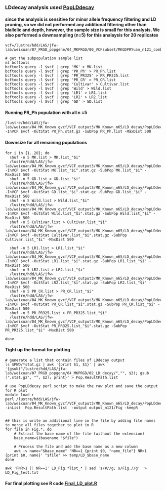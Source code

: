 ### LDdecay analysis used [PopLDdecay](https://github.com/BGI-shenzhen/PopLDdecay)

#### since the analysis is sensitive for minor allele frequency filtering and LD pruning, so we did not performed any additional filtering other than biallelic and depth, however, the sample size is small for this analysis. We also performed a downsampling (n=5) for this analaysis for 20 replicates
```
vcf=/lustre/hdd/LAS/jfw-lab/weixuan/07_PRGD_popgene/04_MKPRGD/00_VCFsubset/MKGDPRYuan_n121_combined_bi/MKGDPRYuan_n121.AhDh.combined.bi.rehead.id.vcf

# get the subpopulation sample list
ml bcftools
bcftools query -l $vcf | grep 'MK' > MK.list
bcftools query -l $vcf | grep 'PR_Ph' > PR_Ph.list
bcftools query -l $vcf | grep 'PR_PR325' > PR_PR325.list
bcftools query -l $vcf | grep 'PR_CR' > PR_CR.list
bcftools query -l $vcf | grep 'Cultivar' > Cultivar.list
bcftools query -l $vcf | grep 'Wild' > Wild.list
bcftools query -l $vcf | grep 'LR1' > LR1.list
bcftools query -l $vcf | grep 'LR2' > LR2.list
bcftools query -l $vcf | grep 'GD' > GD.list
```

#### Running PR_Ph population with all n =5 
```
/lustre/hdd/LAS/jfw-lab/weixuan/04_MK_Known_gvcf/VCF_output3/MK_Known_n65/LD_decay/PopLDdecay/bin/PopLDdecay -InVCF $vcf -OutStat PR_Ph.stat.gz -SubPop PR_Ph.list -MaxDist 500
```


#### Downsize for all remaining populations
```
for i in {1..20}; do
  shuf -n 5 MK.list > MK.list_"$i"
  /lustre/hdd/LAS/jfw-lab/weixuan/04_MK_Known_gvcf/VCF_output3/MK_Known_n65/LD_decay/PopLDdecay/bin/PopLDdecay -InVCF $vcf -OutStat MK.list_"$i".stat.gz -SubPop MK.list_"$i" -MaxDist 500
  shuf -n 5 GD.list > GD.list_"$i"
  /lustre/hdd/LAS/jfw-lab/weixuan/04_MK_Known_gvcf/VCF_output3/MK_Known_n65/LD_decay/PopLDdecay/bin/PopLDdecay -InVCF $vcf -OutStat GD.list_"$i".stat.gz -SubPop GD.list_"$i" -MaxDist 500
  shuf -n 5 Wild.list > Wild.list_"$i"
  /lustre/hdd/LAS/jfw-lab/weixuan/04_MK_Known_gvcf/VCF_output3/MK_Known_n65/LD_decay/PopLDdecay/bin/PopLDdecay -InVCF $vcf -OutStat Wild.list_"$i".stat.gz -SubPop Wild.list_"$i" -MaxDist 500
  shuf -n 5 Cultivar.list > Cultivar.list_"$i"
  /lustre/hdd/LAS/jfw-lab/weixuan/04_MK_Known_gvcf/VCF_output3/MK_Known_n65/LD_decay/PopLDdecay/bin/PopLDdecay -InVCF $vcf -OutStat Cultivar.list_"$i".stat.gz -SubPop Cultivar.list_"$i" -MaxDist 500
  
  shuf -n 5 LR1.list > LR1.list_"$i"
  /lustre/hdd/LAS/jfw-lab/weixuan/04_MK_Known_gvcf/VCF_output3/MK_Known_n65/LD_decay/PopLDdecay/bin/PopLDdecay -InVCF $vcf -OutStat LR1.list_"$i".stat.gz -SubPop LR1.list_"$i" -MaxDist 500
  shuf -n 5 LR2.list > LR2.list_"$i"
  /lustre/hdd/LAS/jfw-lab/weixuan/04_MK_Known_gvcf/VCF_output3/MK_Known_n65/LD_decay/PopLDdecay/bin/PopLDdecay -InVCF $vcf -OutStat LR2.list_"$i".stat.gz -SubPop LR2.list_"$i" -MaxDist 500
  shuf -n 5 PR_CR.list > PR_CR.list_"$i"
  /lustre/hdd/LAS/jfw-lab/weixuan/04_MK_Known_gvcf/VCF_output3/MK_Known_n65/LD_decay/PopLDdecay/bin/PopLDdecay -InVCF $vcf -OutStat PR_CR.list_"$i".stat.gz -SubPop PR_CR.list_"$i" -MaxDist 500
  shuf -n 5 PR_PR325.list > PR_PR325.list_"$i"
  /lustre/hdd/LAS/jfw-lab/weixuan/04_MK_Known_gvcf/VCF_output3/MK_Known_n65/LD_decay/PopLDdecay/bin/PopLDdecay -InVCF $vcf -OutStat PR_PR325.list_"$i".stat.gz -SubPop PR_PR325.list_"$i" -MaxDist 500

done
```

#### Tight up the format for plotting
```
# generate a list that contain files of LDdecay output
ls $PWD/*stat.gz | awk '{print $1, $1}' | awk '{gsub("/lustre/hdd/LAS/jfw-lab/weixuan/07_PRGD_popgene/04_MKPRGD/02_LD_decay/","", $2); gsub (".stat.gz", "", $2); print}' > Pop.ResultPath.list

# use PopLDdecay perl script to make the raw plot and save the output for R plot
module load r
perl /lustre/hdd/LAS/jfw-lab/weixuan/04_MK_Known_gvcf/VCF_output3/MK_Known_n65/LD_decay/PopLDdecay/bin/Plot_MultiPop.pl  -inList  Pop.ResultPath.list  -output output_n121/Fig -keepR


## this is write an additional line in the file by adding file names to merge all files together to plot in R
for file in Fig.*; do
    # Extract the base name of the file (without the extension)
    base_name=$(basename "$file")
    
    # Process the file and add the base name as a new column
    awk -v name="$base_name" 'NR==1 {print $0, "name_file"} NR>1 {print $0, name}' "$file" >> temp/LD_$base_name
done

awk 'FNR>1 || NR==1' LD_Fig.*list_* | sed 's/#//g; s/Fig.//g'  > LD_Fig_test.txt
```

#### For final plotting see R code [Final_LD_plot.R](https://github.com/Wendellab/CaribbeanAD1/blob/main/07_ROH_He_121/Final_LD_plot.R)

